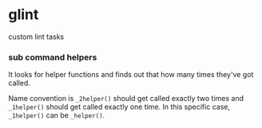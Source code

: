# glint
custom lint tasks

### sub command helpers
It looks for helper functions and finds out that how many times they've got called.

Name convention is `_2helper()` should get called exactly two times and `_1helper()` should get called exactly one time. In this specific case, `_1helper()` can be `_helper()`.